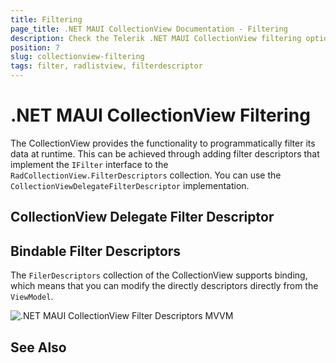 ```yaml
---
title: Filtering
page_title: .NET MAUI CollectionView Documentation - Filtering
description: Check the Telerik .NET MAUI CollectionView filtering options like programmatically filtering and using filter descriptors.
position: 7
slug: collectionview-filtering
tags: filter, radlistview, filterdescriptor
---
```


# .NET MAUI CollectionView Filtering

The CollectionView provides the functionality to programmatically filter its data at runtime. This can be achieved through adding filter descriptors that implement the `IFilter` interface to the `RadCollectionView.FilterDescriptors` collection. You can use the `CollectionViewDelegateFilterDescriptor` implementation.

## CollectionView Delegate Filter Descriptor



## Bindable Filter Descriptors

The `FilerDescriptors` collection of the CollectionView supports binding, which means that you can modify the directly descriptors directly from the `ViewModel`.


![.NET MAUI CollectionView Filter Descriptors MVVM](images/listview-features-bindable-filter.png)

## See Also


